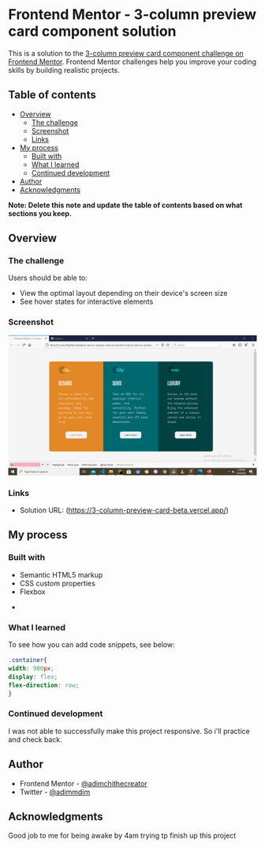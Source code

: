 # Frontend Mentor - 3-column preview card component solution

This is a solution to the [3-column preview card component challenge on Frontend Mentor](https://www.frontendmentor.io/challenges/3column-preview-card-component-pH92eAR2-). Frontend Mentor challenges help you improve your coding skills by building realistic projects. 

## Table of contents

- [Overview](#overview)
  - [The challenge](#the-challenge)
  - [Screenshot](#screenshot)
  - [Links](#links)
- [My process](#my-process)
  - [Built with](#built-with)
  - [What I learned](#what-i-learned)
  - [Continued development](#continued-development)
- [Author](#author)
- [Acknowledgments](#acknowledgments)

**Note: Delete this note and update the table of contents based on what sections you keep.**

## Overview

### The challenge

Users should be able to:

- View the optimal layout depending on their device's screen size
- See hover states for interactive elements

### Screenshot

![screenshot.png](./screenshot.png)



### Links

- Solution URL: (https://3-column-preview-card-beta.vercel.app/)


## My process

### Built with

- Semantic HTML5 markup
- CSS custom properties
- Flexbox

*

### What I learned
To see how you can add code snippets, see below:


```css
.container{
width: 900px;
display: flex;
flex-direction: row;
}
```

### Continued development

I was not able to successfully make this project responsive. So i'll practice and check back.


## Author

- Frontend Mentor - [@adimchithecreator](https://www.frontendmentor.io/profile/adimchithecreator)
- Twitter - [@adimmdim](https://www.twitter.com/@adimmdim)



## Acknowledgments
Good job to me for being awake by 4am trying tp finish up this project
